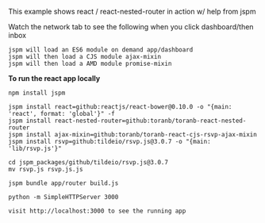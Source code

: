 This example shows react / react-nested-router in action w/ help from jspm

Watch the network tab to see the following when you click dashboard/then inbox

    jspm will load an ES6 module on demand app/dashboard
    jspm will then load a CJS module ajax-mixin
    jspm will then load a AMD module promise-mixin

**To run the react app locally**

    npm install jspm

    jspm install react=github:reactjs/react-bower@0.10.0 -o "{main: 'react', format: 'global'}" -f
    jspm install react-nested-router=github:toranb/toranb-react-nested-router
    jspm install ajax-mixin=github:toranb/toranb-react-cjs-rsvp-ajax-mixin
    jspm install rsvp=github:tildeio/rsvp.js@3.0.7 -o "{main: 'lib/rsvp.js'}"

    cd jspm_packages/github/tildeio/rsvp.js@3.0.7
    mv rsvp.js rsvp.js.js

    jspm bundle app/router build.js

    python -m SimpleHTTPServer 3000

    visit http://localhost:3000 to see the running app

